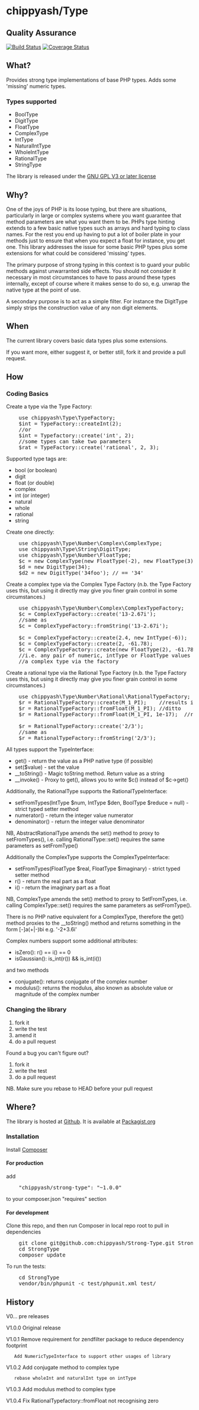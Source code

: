 # chippyash/Type

## Quality Assurance

[![Build Status](https://travis-ci.org/chippyash/Strong-Type.svg?branch=master)](https://travis-ci.org/chippyash/Strong-Type)
[![Coverage Status](https://coveralls.io/repos/chippyash/Strong-Type/badge.png)](https://coveralls.io/r/chippyash/Strong-Type)


## What?

Provides strong type implementations of base PHP types.  Adds some 'missing'
numeric types.

### Types supported

*  BoolType
*  DigitType
*  FloatType
*  ComplexType
*  IntType
*  NaturalIntType
*  WholeIntType
*  RationalType
*  StringType

The library is released under the [GNU GPL V3 or later license](http://www.gnu.org/copyleft/gpl.html)

## Why?

One of the joys of PHP is its loose typing, but there are situations, particularly
in large or complex systems where you want guarantee that method parameters are
what you want them to be.  PHPs type hinting extends to a few basic native types
such as arrays and hard typing to class names.  For the rest you end up having to
put a lot of boiler plate in your methods just to ensure that when you expect a
float for instance, you get one.  This library addresses the issue for some basic
PHP types plus some extensions for what could be considered 'missing' types.

The primary purpose of strong typing in this context is to guard your public
methods against unwarranted side effects.  You should not consider it necessary
in most circumstances to have to pass around these types internally, except of
course where it makes sense to do so, e.g. unwrap the native type at the point
of use.

A secondary purpose is to act as a simple filter.  For instance the DigitType
simply strips the construction value of any non digit elements.

## When

The current library covers basic data types plus some extensions.

If you want more, either suggest it, or better still, fork it and provide a pull request.

## How

### Coding Basics

Create a type via the Type Factory:

<pre>
    use chippyash\Type\TypeFactory;
    $int = TypeFactory::createInt(2);
    //or
    $int = Typefactory::create('int', 2);
    //some types can take two parameters
    $rat = TypeFactory::create('rational', 2, 3);
</pre>

Supported type tags are:

*  bool (or boolean)
*  digit
*  float (or double)
*  complex
*  int (or integer)
*  natural
*  whole
*  rational
*  string

Create one directly:

<pre>
    use chippyash\Type\Number\Complex\ComplexType;
    use chippyash\Type\String\DigitType;
    use chippyash\Type\Number\FloatType;
    $c = new ComplexType(new FloatType(-2), new FloatType(3));
    $d = new DigitType(34);
    $d2 = new DigitType('34foo'); // == '34'
</pre>

Create a complex type via the Complex Type Factory (n.b. the Type Factory uses
this, but using it directly may give you finer grain control in some circumstances.)

<pre>
    use chippyash\Type\Number\Complex\ComplexTypeFactory;
    $c = ComplexTypeFactory::create('13-2.67i');
    //same as
    $c = ComplexTypeFactory::fromString('13-2.67i');

    $c = ComplexTypeFactory::create(2.4, new IntType(-6));
    $c = ComplexTypeFactory::create(2, -61.78);
    $c = ComplexTypeFactory::create(new FloatType(2), -61.78);
    //i.e. any pair of numeric, intType or FloatType values can be used to create
    //a complex type via the factory
</pre>

Create a rational type via the Rational Type Factory (n.b. the Type Factory uses
this, but using it directly may give you finer grain control in some circumstances.)

<pre>
    use chippyash\Type\Number\Rational\RationalTypeFactory;
    $r = RationalTypeFactory::create(M_1_PI);    //results in 113/355
    $r = RationalTypeFactory::fromFloat(M_1_PI); //ditto
    $r = RationalTypeFactory::fromFloat(M_1_PI, 1e-17);  //results in 78256779/245850922

    $r = RationalTypeFactory::create('2/3');
    //same as
    $r = RationalTypeFactory::fromString('2/3');
</pre>

All types support the TypeInterface:

*  get() - return the value as a PHP native type (if possible)
*  set($value) - set the value
*  \__toString() - Magic toString method. Return value as a string
*  \__invoke() - Proxy to get(), allows you to write $c() instead of $c->get()

Additionally, the RationalType supports the RationalTypeInterface:

*  setFromTypes(IntType $num, IntType $den, BoolType $reduce = null) - strict typed setter method
*  numerator() - return the integer value numerator
*  denominator() - return the integer value denominator

NB, AbstractRationalType amends the set() method to proxy to setFromTypes(), i.e. calling RationalType::set()
requires the same parameters as setFromType()

Additionally the ComplexType supports the ComplexTypeInterface:

*  setFromTypes(FloatType $real, FloatType $imaginary) - strict typed setter method
*  r() - return the real part as a float
*  i() - return the imaginary part as a float

NB, ComplexType amends the set() method to proxy to SetFromTypes, i.e. calling ComplexType::set()
requires the same parameters as setFromType().

There is no PHP native equivalent for a ComplexType, therefore the get() method proxies to the
\__toString() method and returns something in the form [-]a(+|-)bi e.g. '-2+3.6i'

Complex numbers support some additional attributes:

*  isZero(): r() == i() == 0
*  isGaussian(): is_int(r()) && is_int(i())

and two methods

*  conjugate(): returns conjugate of the complex number
*  modulus(): returns the modulus, also known as absolute value or magnitude of the complex number

### Changing the library

1.  fork it
2.  write the test
3.  amend it
4.  do a pull request

Found a bug you can't figure out?

1.  fork it
2.  write the test
3.  do a pull request

NB. Make sure you rebase to HEAD before your pull request

## Where?

The library is hosted at [Github](https://github.com/chippyash/Strong-type). It is
available at [Packagist.org](https://packagist.org/packages/chippyash/strong-type)

### Installation

Install [Composer](https://getcomposer.org/)

#### For production

add

<pre>
    "chippyash/strong-type": "~1.0.0"
</pre>

to your composer.json "requires" section

#### For development

Clone this repo, and then run Composer in local repo root to pull in dependencies

<pre>
    git clone git@github.com:chippyash/Strong-Type.git StrongType
    cd StrongType
    composer update
</pre>

To run the tests:

<pre>
    cd StrongType
    vendor/bin/phpunit -c test/phpunit.xml test/
</pre>

## History

V0...  pre releases

V1.0.0 Original release

V1.0.1 Remove requirement for zendfilter package to reduce dependency footprint

       Add NumericTypeInterface to support other usages of library

V1.0.2 Add conjugate method to complex type

       rebase wholeInt and naturalInt type on intType

V1.0.3 Add modulus method to complex type

V1.0.4 Fix RationalTypefactory::fromFloat not recognising zero